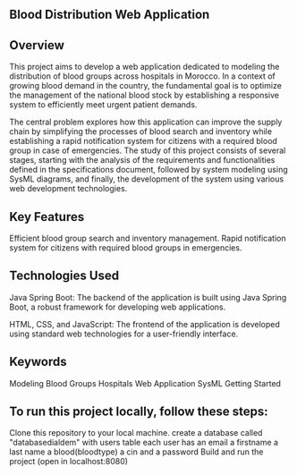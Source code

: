 ## Blood Distribution Web Application

## Overview

This project aims to develop a web application dedicated to modeling the distribution of blood groups across hospitals in Morocco. In a context of growing blood demand in the country, the fundamental goal is to optimize the management of the national blood stock by establishing a responsive system to efficiently meet urgent patient demands.

The central problem explores how this application can improve the supply chain by simplifying the processes of blood search and inventory while establishing a rapid notification system for citizens with a required blood group in case of emergencies. The study of this project consists of several stages, starting with the analysis of the requirements and functionalities defined in the specifications document, followed by system modeling using SysML diagrams, and finally, the development of the system using various web development technologies.

## Key Features

Efficient blood group search and inventory management.
Rapid notification system for citizens with required blood groups in emergencies.

## Technologies Used

Java Spring Boot: The backend of the application is built using Java Spring Boot, a robust framework for developing web applications.

HTML, CSS, and JavaScript: The frontend of the application is developed using standard web technologies for a user-friendly interface.

## Keywords

Modeling
Blood Groups
Hospitals
Web Application
SysML
Getting Started

## To run this project locally, follow these steps:

Clone this repository to your local machine.
create a database called "databasedialdem" with users table
each user has an email a firstname a last name a blood(bloodtype) a cin and a password
Build and run the project (open in localhost:8080)
